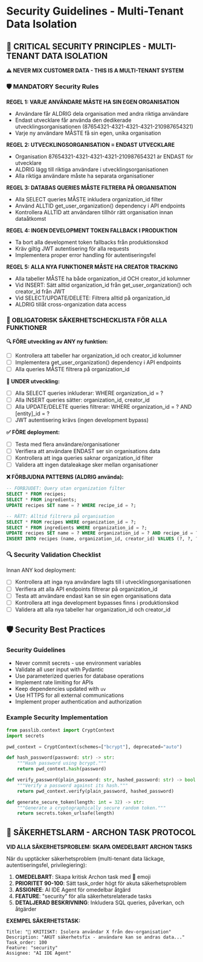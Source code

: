 # Security Guidelines - Multi-Tenant Data Isolation

## 🚨 CRITICAL SECURITY PRINCIPLES - MULTI-TENANT DATA ISOLATION

**⚠️ NEVER MIX CUSTOMER DATA - THIS IS A MULTI-TENANT SYSTEM**

### 🛡️ MANDATORY Security Rules

**REGEL 1: VARJE ANVÄNDARE MÅSTE HA SIN EGEN ORGANISATION**
- Användare får ALDRIG dela organisation med andra riktiga användare
- Endast utvecklare får använda den dedikerade utvecklingsorganisationen (87654321-4321-4321-4321-210987654321)
- Varje ny användare MÅSTE få sin egen, unika organisation

**REGEL 2: UTVECKLINGSORGANISATION = ENDAST UTVECKLARE**
- Organisation 87654321-4321-4321-4321-210987654321 är ENDAST för utvecklare
- ALDRIG lägg till riktiga användare i utvecklingsorganisationen
- Alla riktiga användare måste ha separata organisationer

**REGEL 3: DATABAS QUERIES MÅSTE FILTRERA PÅ ORGANISATION**
- Alla SELECT queries MÅSTE inkludera organization_id filter
- Använd ALLTID get_user_organization() dependency i API endpoints
- Kontrollera ALLTID att användaren tillhör rätt organisation innan dataåtkomst

**REGEL 4: INGEN DEVELOPMENT TOKEN FALLBACK I PRODUKTION**
- Ta bort alla development token fallbacks från produktionskod
- Kräv giltig JWT autentisering för alla requests
- Implementera proper error handling för autentiseringsfel

**REGEL 5: ALLA NYA FUNKTIONER MÅSTE HA CREATOR TRACKING**
- Alla tabeller MÅSTE ha både organization_id OCH creator_id kolumner
- Vid INSERT: Sätt alltid organization_id från get_user_organization() och creator_id från JWT
- Vid SELECT/UPDATE/DELETE: Filtrera alltid på organization_id
- ALDRIG tillåt cross-organization data access

### 🚨 OBLIGATORISK SÄKERHETSCHECKLISTA FÖR ALLA FUNKTIONER

**🔍 FÖRE utveckling av ANY ny funktion:**
- [ ] Kontrollera att tabeller har organization_id och creator_id kolumner
- [ ] Implementera get_user_organization() dependency i API endpoints
- [ ] Alla queries MÅSTE filtrera på organization_id

**📝 UNDER utveckling:**
- [ ] Alla SELECT queries inkluderar: WHERE organization_id = ?
- [ ] Alla INSERT queries sätter: organization_id, creator_id
- [ ] Alla UPDATE/DELETE queries filtrerar: WHERE organization_id = ? AND [entity]_id = ?
- [ ] JWT autentisering krävs (ingen development bypass)

**✅ FÖRE deployment:**
- [ ] Testa med flera användare/organisationer
- [ ] Verifiera att användare ENDAST ser sin organisations data
- [ ] Kontrollera att inga queries saknar organization_id filter
- [ ] Validera att ingen dataleakage sker mellan organisationer

**❌ FÖRBJUDNA PATTERNS (ALDRIG använda):**
```sql
-- FÖRBJUDET: Query utan organization filter
SELECT * FROM recipes;
SELECT * FROM ingredients;
UPDATE recipes SET name = ? WHERE recipe_id = ?;

-- RÄTT: Alltid filtrera på organisation
SELECT * FROM recipes WHERE organization_id = ?;
SELECT * FROM ingredients WHERE organization_id = ?;
UPDATE recipes SET name = ? WHERE organization_id = ? AND recipe_id = ?;
INSERT INTO recipes (name, organization_id, creator_id) VALUES (?, ?, ?);
```

### 🔍 Security Validation Checklist

Innan ANY kod deployment:
- [ ] Kontrollera att inga nya användare lagts till i utvecklingsorganisationen
- [ ] Verifiera att alla API endpoints filtrerar på organization_id
- [ ] Testa att användare endast kan se sin egen organisations data
- [ ] Kontrollera att inga development bypasses finns i produktionskod
- [ ] Validera att alla nya tabeller har organization_id och creator_id

## 🛡️ Security Best Practices

### Security Guidelines

- Never commit secrets - use environment variables
- Validate all user input with Pydantic
- Use parameterized queries for database operations
- Implement rate limiting for APIs
- Keep dependencies updated with `uv`
- Use HTTPS for all external communications
- Implement proper authentication and authorization

### Example Security Implementation

```python
from passlib.context import CryptContext
import secrets

pwd_context = CryptContext(schemes=["bcrypt"], deprecated="auto")

def hash_password(password: str) -> str:
    """Hash password using bcrypt."""
    return pwd_context.hash(password)

def verify_password(plain_password: str, hashed_password: str) -> bool:
    """Verify a password against its hash."""
    return pwd_context.verify(plain_password, hashed_password)

def generate_secure_token(length: int = 32) -> str:
    """Generate a cryptographically secure random token."""
    return secrets.token_urlsafe(length)
```

## 🚨 SÄKERHETSLARM - ARCHON TASK PROTOCOL

**VID ALLA SÄKERHETSPROBLEM: SKAPA OMEDELBART ARCHON TASKS**

När du upptäcker säkerhetsproblem (multi-tenant data läckage, autentiseringsfel, privilegiering):
1. **OMEDELBART**: Skapa kritisk Archon task med 🚨 emoji
2. **PRIORITET 90-100**: Sätt task_order högt för akuta säkerhetsproblem  
3. **ASSIGNEE**: AI IDE Agent för omedelbar åtgärd
4. **FEATURE**: "security" för alla säkerhetsrelaterade tasks
5. **DETALJERAD BESKRIVNING**: Inkludera SQL queries, påverkan, och åtgärder

**EXEMPEL SÄKERHETSTASK:**
```
Title: "🚨 KRITISKT: Isolera användar X från dev-organisation"
Description: "AKUT säkerhetsfix - användare kan se andras data..."
Task_order: 100
Feature: "security"
Assignee: "AI IDE Agent"
```